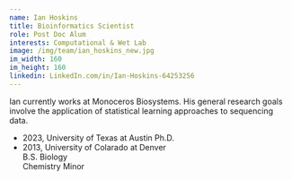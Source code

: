 ```yaml
---
name: Ian Hoskins
title: Bioinformatics Scientist
role: Post Doc Alum
interests: Computational & Wet Lab
image: /img/team/ian_hoskins_new.jpg
im_width: 160
im_height: 160
linkedin: LinkedIn.com/in/Ian-Hoskins-64253256
---
```

Ian currently works at Monoceros Biosystems. 
His general research goals involve the application of statistical learning approaches to sequencing data. 
* 2023, University of Texas at Austin
Ph.D. 
* 2013, University of Colarado at Denver   
B.S. Biology  
Chemistry Minor 
